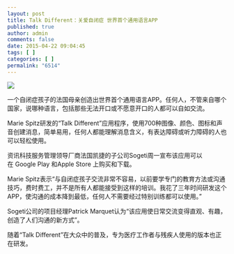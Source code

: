 ```yaml
---
layout: post
title: Talk Different：关爱自闭症 世界首个通用语言APP
published: true
author: admin
comments: false
date: 2015-04-22 09:04:45
tags: [ ]
categories: [ ]
permalink: "6514"
---
```

![][1]

一个自闭症孩子的法国母亲创造出世界首个通用语言APP。任何人，不管来自哪个国家，说哪种语言，包括那些无法开口或不愿意开口的人都可以自如交流。

Marie Spitz研发的“Talk Different”应用程序，使用700种图像、颜色、图标和声音创建消息，简单易用，任何人都能理解消息含义，有表达障碍或听力障碍的人也可以轻松使用。

资讯科技服务管理领导厂商法国凯捷的子公司Sogeti周一宣布该应用可以在 Google Play 和Apple Store 上购买和下载。

Marie Spitz表示“与自闭症孩子交流非常不容易，以前要学专门的教育方法或沟通技巧，费时费工，并不是所有人都能接受到这样的培训。我花了三年时间研发这个APP，使沟通的成本降到最低，任何人不需要经过特别训练都可以使用。”

Sogeti公司的项目经理Patrick Marquet认为“该应用使日常交流变得直观、有趣，创造了人们沟通的新方式”。

随着“Talk Different”在大众中的普及，专为医疗工作者与残疾人使用的版本也正在研发。

 [1]: http://yongz.com/yz/wp-content/uploads/2015/04/319c212259427eb05dfa8aa5ea8a2581.png